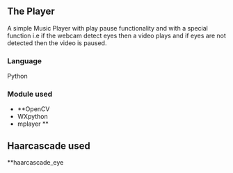 ## The Player

A simple Music Player with play pause functionality and with a special function i.e if the webcam detect eyes then a video plays and if eyes are not detected then the video is paused.


### Language

Python

### Module used 

   * **OpenCV
   * WXpython
   * mplayer **

## Haarcascade used 
  
  **haarcascade_eye


